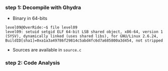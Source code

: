 ### step 1: Decompile with Ghydra

- Binary in 64-bits

```
level09@OverRide:~$ file level09 
level09: setuid setgid ELF 64-bit LSB shared object, x86-64, version 1 (SYSV), dynamically linked (uses shared libs), for GNU/Linux 2.6.24, BuildID[sha1]=0xa1a3a49786f29814c5abd4fc6d7a685800a3d454, not stripped
```

- Sources are available in `source.c`


### step 2: Code Analysis

